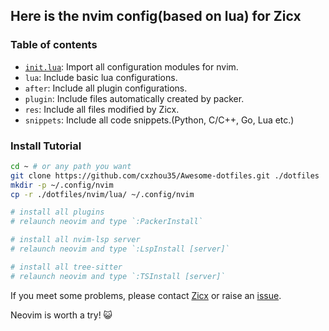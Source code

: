 ## Here is the nvim config(based on lua) for Zicx

### Table of contents

- [`init.lua`](./init.lua): Import all configuration modules for nvim.
- `lua`: Include basic lua configurations.
- `after`: Include all plugin configurations.
- `plugin`: Include files automatically created by packer.
- `res`: Include all files modified by Zicx.
- `snippets`: Include all code snippets.(Python, C/C++, Go, Lua etc.)

### Install Tutorial

```bash
cd ~ # or any path you want
git clone https://github.com/cxzhou35/Awesome-dotfiles.git ./dotfiles
mkdir -p ~/.config/nvim
cp -r ./dotfiles/nvim/lua/ ~/.config/nvim

# install all plugins
# relaunch neovim and type `:PackerInstall`

# install all nvim-lsp server
# relaunch neovim and type `:LspInstall [server]`

# install all tree-sitter
# relaunch neovim and type `:TSInstall [server]`
```

If you meet some problems, please contact [Zicx](https://github.com/cxzhou35) or raise an [issue](https://github.com/cxzhou35/Awesome-dotfiles/issues).

Neovim is worth a try! 😺
